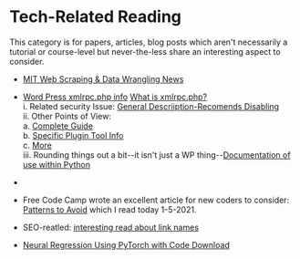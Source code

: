 # Tech-Related Reading <br>
This category is for papers, articles, blog posts which aren't necessarily a tutorial or course-level but never-the-less share an interesting aspect to consider.  <br>

* [MIT Web Scraping & Data Wrangling News](https://www.technologyreview.com/2020/12/08/1013440/web-scraping-van-buren-case-supreme-court-opinion/) <br>
* [Word Press xmlrpc.php info](https://codex.wordpress.org/XML-RPC_Support) [What is xmlrpc.php?](http://xmlrpc.com/)     <br>
    i.    Related security Issue:  [General Descriiption-Recomends Disabling](https://www.hostinger.com/tutorials/xmlrpc-wordpress)  <br>
    ii.   Other Points of View: <br>
              a. [Complete Guide](https://kinsta.com/blog/xmlrpc-php/) <br>
              b. [Specific Plugin Tool Info](https://www.wordfence.com/blog/2020/12/the-nonenone-brute-force-attacks-even-hackers-need-qa/) <br>
              c. [More](https://www.wordfence.com/blog/2015/10/should-you-disable-xml-rpc-on-wordpress/) <br>
    iii.  Rounding things out a bit--it isn't just a WP thing--[Documentation of use within Python](https://docs.python.org/3/library/xmlrpc.client.html) <br>
*  <br>

*  Free Code Camp wrote an excellent article for new coders to consider: [Patterns to Avoid](https://www.freecodecamp.org/news/antipatterns-to-avoid-in-code/) which I read today 1-5-2021.

* SEO-reatled: [interesting read about link names](https://www.searchenginejournal.com/google-may-see-web-pages-as-duplicates-if-urls-too-similar/398452/?utm_campaign=trending-news-hello-bar)

* [Neural Regression Using PyTorch with Code Download](https://visualstudiomagazine.com/articles/2021/03/12/pytorch-model-accuracy.aspx)